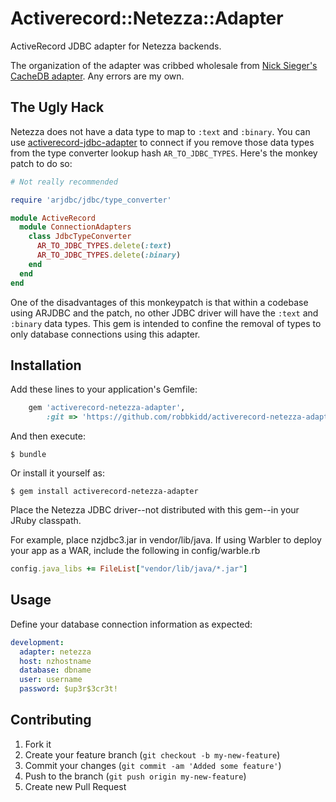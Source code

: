 # Activerecord::Netezza::Adapter

ActiveRecord JDBC adapter for Netezza backends.

The organization of the adapter was cribbed wholesale from
[Nick Sieger's CacheDB adapter][cachedb.git].
Any errors are my own.

[cachedb.git]: https://github.com/nicksieger/activerecord-cachedb-adapter

## The Ugly Hack

Netezza does not have a data type to map to `:text` and `:binary`. You can
use [activerecord-jdbc-adapter][arjdbc.git] to connect if you remove those
data types from the type converter lookup hash `AR_TO_JDBC_TYPES`. Here's
the monkey patch to do so:

[arjdbc.git]: https://github.com/jruby/activerecord-jdbc-adapter

```ruby
# Not really recommended

require 'arjdbc/jdbc/type_converter'

module ActiveRecord
  module ConnectionAdapters
    class JdbcTypeConverter
      AR_TO_JDBC_TYPES.delete(:text)
      AR_TO_JDBC_TYPES.delete(:binary)
    end
  end
end
```

One of the disadvantages of this monkeypatch is that within a codebase
using ARJDBC and the patch, no other JDBC driver will have the `:text`
and `:binary` data types. This gem is intended to confine the removal
of types to only database connections using this adapter.

## Installation

Add these lines to your application's Gemfile:

```ruby
    gem 'activerecord-netezza-adapter', 
        :git => 'https://github.com/robbkidd/activerecord-netezza-adapter'
```

And then execute:

    $ bundle

Or install it yourself as:

    $ gem install activerecord-netezza-adapter

Place the Netezza JDBC driver--not distributed with this gem--in 
your JRuby classpath. 

For example, place nzjdbc3.jar in vendor/lib/java. If using Warbler 
to deploy your app as a WAR, include the following in config/warble.rb

```ruby
config.java_libs += FileList["vendor/lib/java/*.jar"]
```

## Usage

Define your database connection information as expected:

```yaml
development:
  adapter: netezza
  host: nzhostname
  database: dbname
  user: username
  password: $up3r$3cr3t!
```


## Contributing

1. Fork it
2. Create your feature branch (`git checkout -b my-new-feature`)
3. Commit your changes (`git commit -am 'Added some feature'`)
4. Push to the branch (`git push origin my-new-feature`)
5. Create new Pull Request
